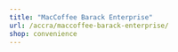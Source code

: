 ```yaml
---
title: "MacCoffee Barack Enterprise"
url: /accra/maccoffee-barack-enterprise/
shop: convenience
---
```

